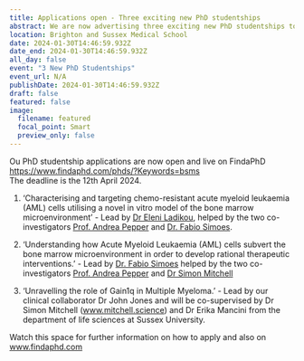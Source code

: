 ```yaml
---
title: Applications open - Three exciting new PhD studentships 
abstract: We are now advertising three exciting new PhD studentships to start on 1st October 2024 - Deadline 12th April
location: Brighton and Sussex Medical School
date: 2024-01-30T14:46:59.932Z
date_end: 2024-01-30T14:46:59.932Z
all_day: false
event: "3 New PhD Studentships"
event_url: N/A
publishDate: 2024-01-30T14:46:59.932Z
draft: false
featured: false
image:
  filename: featured
  focal_point: Smart
  preview_only: false
---
```

Ou PhD studentship applications are now open and live on FindaPhD https://www.findaphd.com/phds/?Keywords=bsms  
The deadline is the 12th April 2024. 



1)	‘Characterising and targeting chemo-resistant acute myeloid leukaemia (AML) cells utilising a novel in vitro model of the bone marrow microenvironment’ - Lead by [Dr Eleni Ladikou](https://www.pepper.science/authors/eleni-ladikou/), helped by the two co-investigators [Prof. Andrea Pepper](https://www.pepper.science/authors/andrea-pepper/) and [Dr. Fabio Simoes](https://www.pepper.science/authors/dr-fabio-simoes/).

  

2)	‘Understanding how Acute Myeloid Leukaemia (AML) cells subvert the bone marrow microenvironment in order to develop rational therapeutic interventions.’ - Lead by [Dr. Fabio Simoes](https://www.pepper.science/authors/dr-fabio-simoes/) helped by the two co-investigators [Prof. Andrea Pepper](https://www.pepper.science/authors/andrea-pepper/) and [Dr Simon Mitchell](https://mitchell.science/authors/simon/)

  

3)	‘Unravelling the role of Gain1q in Multiple Myeloma.’ - Lead by our clinical collaborator Dr John Jones and will be co-supervised by Dr Simon Mitchell (www.mitchell.science) and Dr Erika Mancini from the department of life sciences at Sussex University.

  

Watch this space for further information on how to apply and also on www.findaphd.com
